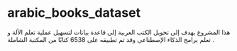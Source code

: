 # arabic_books_dataset
هذا المشروع يهدف إلى تحويل الكتب العربية إلى قاعدة بيانات لتسهيل عملية تعلم الألة و تعلم برامج الذكاء الإصطناعي وقد تم تطبيقه على 6538 كتابًا من المكتبة الشاملة .
